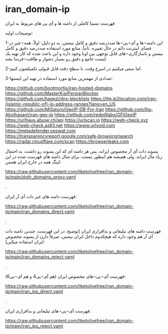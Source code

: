 # iran_domain-ip
فهرست نسبتا کاملی از دامنه ها و آی پی های مربوط به ایران


توضیحات اولیه:

1-این دامنه¬ها و آی¬پی¬ها صددرصد دقیق و کامل نیستن، به دو دلیل:
اولاً، همه¬چیز در فضای اینترنت دائم در حال تغییره.
ثانیاً، منابع مورد استفاده صددرصد دقیق و کامل نیستن و ناسازگاری¬های قابل توجهی بین اونا وجود داره و این باعث شده که کار تهیه یک لیست جامع و دقیق رو بسیار دشوار و طاقت¬فرسا بشه.

2-اما سعی میکنیم در اسرع وقت، با سطح دقت قابل قبولی تکمیلشون کنیم.

3-تعدادی از مهمترین منابع مورد استفاده در تهیه این لیستها:

https://github.com/bootmortis/iran-hosted-domains
https://github.com/MasterKia/PersianBlocker
https://github.com/hagezi/dns-blocklists
https://lite.ip2location.com/iran-(islamic-republic-of)-ip-address-ranges?lang=en_US
https://github.com/MiSaturo/GeoIP-DB-For-Iran
https://github.com/Ilia-Abolhasani/iran-geo-ip
https://github.com/redpilllabs/GFIGeoIP
https://urlhaus.abuse.ch/api
https://urlscan.io
https://web-check.xyz
https://web-check.as93.net
https://www.urlvoid.com
https://metadefender.opswat.com
https://transparencyreport.google.com/safe-browsing/search
https://radar.cloudflare.com/scan
https://browserleaks.com



پسوند دات آی آر مخصوص ایرانه، پس هر دامنه ای که این پسوند رو داشت، به احتمال زیاد مال ایرانه. ولی همیشه هم اینطور نیست. برای مثال دامنه های فهرست شده در این لینگ همه در خارج ایران هستن:

https://raw.githubusercontent.com/liketolivefree/iran_domain-ip/main/dotir_domains_proxy.yaml

.


فهرست دامنه های غیر دات آی آر ایران:

https://raw.githubusercontent.com/liketolivefree/iran_domain-ip/main/iran_domains_direct.yaml

.

فهرست دامنه های تبلیغاتی و بدافزاری ایران (توضیح: در این فهرست، چندین دامنه دات آی آر هم وجود داره که هیچکدوم داخل ایران نیستن، صرفاً دارن از پسوند مخصوص ایران استفاده میکنن):

https://raw.githubusercontent.com/liketolivefree/iran_domain-ip/main/iran_domains_reject.yaml

.

فهرست آی¬پی¬های مخصوص ایران (هم آی¬پی4 و هم آی¬پی6):

https://raw.githubusercontent.com/liketolivefree/iran_domain-ip/main/iran_ips_direct.yaml

.

فهرست آی¬پی¬های تبلیغاتی و بدافزاری ایران:

https://raw.githubusercontent.com/liketolivefree/iran_domain-ip/main/iran_ips_reject.yaml

